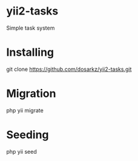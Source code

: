 # yii2-tasks
Simple task system 

# Installing 
git clone https://github.com/dosarkz/yii2-tasks.git

# Migration
php yii migrate

# Seeding
php yii seed



